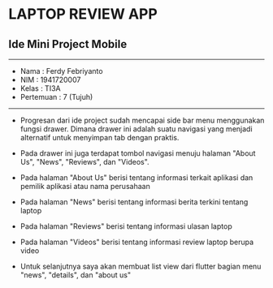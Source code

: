 # LAPTOP REVIEW APP
## Ide Mini Project Mobile 

<hr>

* Nama      : Ferdy Febriyanto
* NIM       : 1941720007
* Kelas     : TI3A
* Pertemuan : 7 (Tujuh)

<hr>

- Progresan dari ide project sudah mencapai side bar menu menggunakan fungsi drawer. Dimana drawer ini adalah suatu navigasi yang menjadi alternatif untuk menyimpan tab dengan praktis.

- Pada drawer ini juga terdapat tombol navigasi menuju halaman "About Us", "News", "Reviews", dan "Videos".

- Pada halaman "About Us" berisi tentang informasi terkait aplikasi dan pemilik aplikasi atau nama perusahaan

- Pada halaman "News" berisi tentang informasi berita terkini tentang laptop

- Pada halaman "Reviews" berisi tentang informasi ulasan laptop

- Pada halaman "Videos" berisi tentang informasi review laptop berupa video

- Untuk selanjutnya saya akan membuat list view dari flutter bagian menu "news", "details", dan "about us"